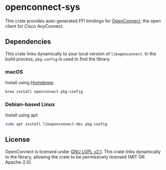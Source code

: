 # openconnect-sys

This crate provides auto-generated FFI bindings for [OpenConnect](https://www.infradead.org/openconnect),
the open client for Cisco AnyConnect.

## Dependencies

This crate links dynamically to your local version of `libopenconnect`.
In the build process, `pkg-config` is used to find the library.

### macOS

Install using [Homebrew](https://brew.sh):
```sh
brew install openconnect pkg-config
```

### Debian-based Linux

Install using apt:
```sh
sudo apt install libopenconnect-dev pkg-config
```

## License

OpenConnect is licensed under [GNU LGPL v2.1](https://www.gnu.org/licenses/old-licenses/lgpl-2.1-standalone.html).
This crate links dynamically to the library,
allowing the crate to be permissively licensed (MIT OR Apache-2.0).
